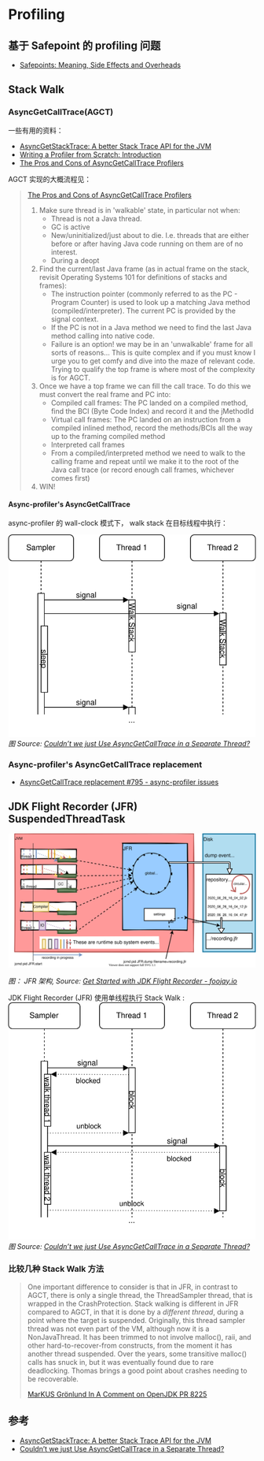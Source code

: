 # Profiling



## 基于 Safepoint 的 profiling 问题

- [Safepoints: Meaning, Side Effects and Overheads](https://psy-lob-saw.blogspot.com/2015/12/safepoints.html)





## Stack Walk



### AsyncGetCallTrace(AGCT)

 一些有用的资料：
- [AsyncGetStackTrace: A better Stack Trace API for the JVM](https://mostlynerdless.de/blog/2023/01/19/asyncgetstacktrace-a-better-stack-trace-api-for-the-jvm/)
- [Writing a Profiler from Scratch: Introduction](https://mostlynerdless.de/blog/2022/12/20/writing-a-profiler-from-scratch-introduction/)
- [The Pros and Cons of AsyncGetCallTrace Profilers](https://psy-lob-saw.blogspot.com/2016/06/the-pros-and-cons-of-agct.html)



AGCT 实现的大概流程见：

> [The Pros and Cons of AsyncGetCallTrace Profilers](https://psy-lob-saw.blogspot.com/2016/06/the-pros-and-cons-of-agct.html)
>
> 1. Make sure thread is in 'walkable' state, in particular not when:
>    - Thread is not a Java thread.
>    - GC is active
>    - New/uninitialized/just about to die. I.e. threads that are either before or after having Java code running on them are of no interest.
>    - During a deopt
> 2. Find the current/last Java frame (as in actual frame on the stack, revisit Operating Systems 101 for definitions of stacks and frames):
>    - The instruction pointer (commonly referred to as the PC - Program Counter) is used to look up a matching Java method (compiled/interpreter). The current PC is provided by the signal context.
>    - If the PC is not in a Java method we need to find the last Java method calling into native code.
>    - Failure is an option! we may be in an 'unwalkable' frame for all sorts of reasons... This is quite complex and if you must know I urge you to get comfy and dive into the maze of relevant code. Trying to qualify the top frame is where most of the complexity is for AGCT.
> 3. Once we have a top frame we can fill the call trace. To do this we must convert the real frame and PC into:
>    - Compiled call frames: The PC landed on a compiled method, find the BCI (Byte Code Index) and record it and the jMethodId
>    - Virtual call frames: The PC landed on an instruction from a compiled inlined method, record the methods/BCIs all the way up to the framing compiled method
>    - Interpreted call frames
>    - From a compiled/interpreted method we need to walk to the calling frame and repeat until we make it to the root of the Java call trace (or record enough call frames, whichever comes first)
> 4. WIN!



#### Async-profiler's AsyncGetCallTrace

async-profiler 的 wall-clock 模式下， walk stack 在目标线程中执行：

![img](./profiling.assets/wall-clock-sampling-sequence.svg)
*图 Source: [Couldn’t we just Use AsyncGetCallTrace in a Separate Thread?](https://community.sap.com/t5/technology-blogs-by-sap/couldn-t-we-just-use-asyncgetcalltrace-in-a-separate-thread/ba-p/13558812)*





### Async-profiler's AsyncGetCallTrace replacement

- [AsyncGetCallTrace replacement #795 - async-profiler issues](https://github.com/async-profiler/async-profiler/issues/795)



## JDK Flight Recorder (JFR) SuspendedThreadTask



![java flight recorder big picture2](./profiling.assets/java-flight-recorder-big-picture2.svg)

*图： JFR 架构, Source: [Get Started with JDK Flight Recorder - foojay.io](https://foojay.io/today/using-java-flight-recorder-and-mission-control-part-1/)*



JDK Flight Recorder (JFR) 使用单线程执行 Stack Walk :
![img](./profiling.assets/wall-clock-sampling-sequence-Page-2.svg)
*图 Source: [Couldn’t we just Use AsyncGetCallTrace in a Separate Thread?](https://community.sap.com/t5/technology-blogs-by-sap/couldn-t-we-just-use-asyncgetcalltrace-in-a-separate-thread/ba-p/13558812)*



### 比较几种 Stack Walk 方法

> One important difference to consider is that in JFR, in contrast to AGCT, there is only a single thread, the ThreadSampler thread, that is wrapped in the CrashProtection. Stack walking is different in JFR compared to AGCT, in that it is done by a *different thread*, during a point where the target is suspended. Originally, this thread sampler thread was not even part of the VM, although now it is a NonJavaThread. It has been trimmed to not involve malloc(), raii, and other hard-to-recover-from constructs, from the moment it has another thread suspended. Over the years, some transitive malloc() calls has snuck in, but it was eventually found due to rare deadlocking. Thomas brings a good point about crashes needing to be recoverable.
>
> [MarKUS Grönlund In A Comment on OpenJDK PR 8225](https://github.com/openjdk/jdk/pull/8225#issuecomment-1099391050)



## 参考

- [AsyncGetStackTrace: A better Stack Trace API for the JVM](https://mostlynerdless.de/blog/2023/01/19/asyncgetstacktrace-a-better-stack-trace-api-for-the-jvm/)
- [Couldn’t we just Use AsyncGetCallTrace in a Separate Thread?](https://community.sap.com/t5/technology-blogs-by-sap/couldn-t-we-just-use-asyncgetcalltrace-in-a-separate-thread/ba-p/13558812)

